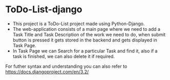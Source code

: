 # ToDo-List-django
- This project is a ToDo-List project made using Python-Django.
- The web-application consists of a main page where we need to add a Task Title and Task Description of the work we need to do, when submit button is pressed it gets stored in the backend and gets displayed in Task Page.
- In Task Page we can Search for a particular Task and find it, also if a task is finished, we can also delete it if required.

For futher syntax and understanding you can also refer to 
https://docs.djangoproject.com/en/3.2/
